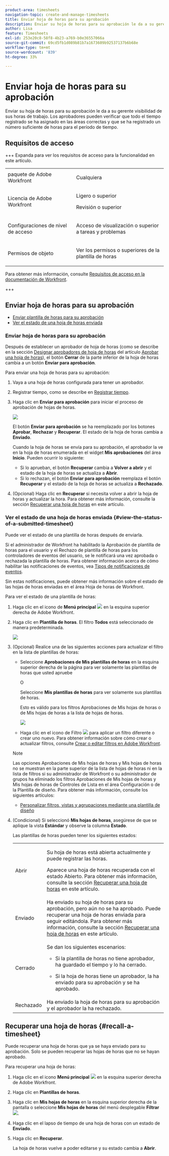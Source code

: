 ```yaml
---
product-area: timesheets
navigation-topic: create-and-manage-timesheets
title: Enviar hoja de horas para su aprobación
description: Enviar su hoja de horas para su aprobación le da a su gerente visibilidad de sus horas de trabajo. Los aprobadores pueden verificar que todo el tiempo registrado se ha asignado en las áreas correctas y que se ha registrado un número suficiente de horas para el período de tiempo.
author: Lisa
feature: Timesheets
exl-id: 253e20c8-58f8-4b23-a769-b0e36557066a
source-git-commit: 69cd5fb1d089b81b7a1673609b92537137b6b68e
workflow-type: tm+mt
source-wordcount: '839'
ht-degree: 33%

---
```


# Enviar hoja de horas para su aprobación

<!--Audited: 8/2024-->

Enviar su hoja de horas para su aprobación le da a su gerente visibilidad de sus horas de trabajo. Los aprobadores pueden verificar que todo el tiempo registrado se ha asignado en las áreas correctas y que se ha registrado un número suficiente de horas para el período de tiempo.

## Requisitos de acceso

+++ Expanda para ver los requisitos de acceso para la funcionalidad en este artículo.

<table style="table-layout:auto"> 
 <col> 
 <col> 
 <tbody> 
  <tr> 
   <td>paquete de Adobe Workfront</td> 
   <td> <p>Cualquiera</p> </td> 
  </tr> 
  <tr> 
   <td>Licencia de Adobe Workfront</td> 
   <td> <p>Ligero o superior </p>
   <p>Revisión o superior </p>
  </tr> 
  <tr> 
   <td>Configuraciones de nivel de acceso</td> 
   <td> <p>Acceso de visualización o superior a tareas y problemas </p> </td> 
  </tr> 
  <tr> 
   <td>Permisos de objeto</td> 
   <td> <p>Ver los permisos o superiores de la plantilla de horas</p> </td> 
  </tr> 
 </tbody> 
</table>

Para obtener más información, consulte [Requisitos de acceso en la documentación de Workfront](/help/quicksilver/administration-and-setup/add-users/access-levels-and-object-permissions/access-level-requirements-in-documentation.md).

+++

## Enviar hoja de horas para su aprobación

* [Enviar plantilla de horas para su aprobación](#submit-a-timesheet-for-approval)
* [Ver el estado de una hoja de horas enviada](#view-the-status-of-a-submitted-timesheet)

### Enviar hoja de horas para su aprobación

Después de establecer un aprobador de hoja de horas (como se describe en la sección [Designar aprobadores de hoja de horas](../../timesheets/create-and-manage-timesheets/timesheet-approvals.md#designating-a-timesheet-approver) del artículo [Aprobar una hoja de horas](../../timesheets/create-and-manage-timesheets/timesheet-approvals.md)), el botón **Cerrar** de la parte inferior de la hoja de horas cambia a un botón **Enviar para aprobación**.

Para enviar una hoja de horas para su aprobación:

1. Vaya a una hoja de horas configurada para tener un aprobador.
1. Registrar tiempo, como se describe en [Registrar tiempo](../../timesheets/create-and-manage-timesheets/log-time.md).
1. Haga clic en **Enviar para aprobación** para iniciar el proceso de aprobación de hojas de horas.

   ![](assets/submit-for-approval-button-on-timesheet-nwe.png)

   El botón **Enviar para aprobación** se ha reemplazado por los botones **Aprobar**, **Rechazar** y **Recuperar**. El estado de la hoja de horas cambia a **Enviado**.

   Cuando la hoja de horas se envía para su aprobación, el aprobador la ve en la hoja de horas enumerada en el widget **Mis aprobaciones** del área **Inicio**. Pueden ocurrir lo siguiente:

   * Si lo aprueban, el botón **Recuperar** cambia a **Volver a abrir** y el estado de la hoja de horas se actualiza a **Abrir**.
   * Si lo rechazan, el botón **Enviar para aprobación** reemplaza el botón **Recuperar** y el estado de la hoja de horas se actualiza a **Rechazado**.

1. (Opcional) Haga clic en **Recuperar** si necesita volver a abrir la hoja de horas y actualizar la hora. Para obtener más información, consulte la sección [Recuperar una hoja de horas](#recall-a-timesheet) en este artículo.

### Ver el estado de una hoja de horas enviada {#view-the-status-of-a-submitted-timesheet}

Puede ver el estado de una plantilla de horas después de enviarla.

Si el administrador de Workfront ha habilitado la Aprobación de plantilla de horas para el usuario y el Rechazo de plantilla de horas para los controladores de eventos del usuario, se le notificará una vez aprobada o rechazada la plantilla de horas. Para obtener información acerca de cómo habilitar las notificaciones de eventos, vea [Tipos de notificaciones de eventos](../../administration-and-setup/manage-workfront/emails/event-notifications-available-in-wf.md).

Sin estas notificaciones, puede obtener más información sobre el estado de las hojas de horas enviadas en el área Hoja de horas de Workfront.

Para ver el estado de una plantilla de horas:

1. Haga clic en el icono de **Menú principal** ![](assets/main-menu-icon.png) en la esquina superior derecha de Adobe Workfront.
1. Haga clic en **Plantilla de horas**. El filtro **Todos** está seleccionado de manera predeterminada.

   ![](assets/timesheet-list-one-timesheet-selected-nwe-350x70.png)

1. (Opcional) Realice una de las siguientes acciones para actualizar el filtro en la lista de plantillas de horas:

   * Seleccione **Aprobaciones de Mis plantillas de horas** en la esquina superior derecha de la página para ver solamente las plantillas de horas que usted apruebe

     O

     Seleccione **Mis plantillas de horas** para ver solamente sus plantillas de horas.

     Esto es válido para los filtros Aprobaciones de Mis hojas de horas o de Mis hojas de horas a la lista de hojas de horas.

     ![](assets/my-timesheet-approvals-my-timesheets-pills-on-timesheets-list-nwe-350x58.png)

   * Haga clic en el icono de Filtro ![](assets/filter-nwepng.png) para aplicar un filtro diferente o crear uno nuevo. Para obtener información sobre cómo crear o actualizar filtros, consulte [Crear o editar filtros en Adobe Workfront](../../reports-and-dashboards/reports/reporting-elements/create-filters.md).

   >[!NOTE]
   >
   >Las opciones Aprobaciones de Mis hojas de horas y Mis hojas de horas no se muestran en la parte superior de la lista de hojas de horas ni en la lista de filtros si su administrador de Workfront o su administrador de grupos ha eliminado los filtros Aprobaciones de Mis hojas de horas y Mis hojas de horas de Controles de Lista en el área Configuración o de la Plantilla de diseño. Para obtener más información, consulte los siguientes artículos:
   >
   >   
   >   
   >   * [Personalizar filtros, vistas y agrupaciones mediante una plantilla de diseño](../../administration-and-setup/customize-workfront/use-layout-templates/customize-fvg-list-controls-layout-template.md)
   >   
   >

1. (Condicional) Si seleccionó **Mis hojas de horas**, asegúrese de que se aplique la vista **Estándar** y observe la columna **Estado**.

   Las plantillas de horas pueden tener los siguientes estados:

   <table style="table-layout:auto"> 
    <col> 
    <col> 
    <tbody> 
     <tr> 
      <td role="rowheader">Abrir</td> 
      <td> <p>Su hoja de horas está abierta actualmente y puede registrar las horas. </p> <p>Aparece una hoja de horas recuperada con el estado Abierto. Para obtener más información, consulte la sección <a href="#recall-a-timesheet" class="MCXref xref">Recuperar una hoja de horas</a> en este artículo. </p> </td> 
     </tr> 
     <tr> 
      <td role="rowheader">Enviado</td> 
      <td>Ha enviado su hoja de horas para su aprobación, pero aún no se ha aprobado. Puede recuperar una hoja de horas enviada para seguir editándola. Para obtener más información, consulte la sección <a href="#recall-a-timesheet" class="MCXref xref">Recuperar una hoja de horas</a> en este artículo. </td> 
     </tr> 
     <tr> 
      <td role="rowheader">Cerrado</td> 
      <td> <p>Se dan los siguientes escenarios:</p> 
       <ul> 
        <li> <p>Si la plantilla de horas no tiene aprobador, ha guardado el tiempo y lo ha cerrado.</p> </li> 
        <li> <p>Si la hoja de horas tiene un aprobador, la ha enviado para su aprobación y se ha aprobado.</p> </li> 
       </ul> </td> 
     </tr> 
     <tr> 
      <td role="rowheader">Rechazado</td> 
      <td>Ha enviado la hoja de horas para su aprobación y el aprobador la ha rechazado.</td> 
     </tr> 
    </tbody> 
   </table>

## Recuperar una hoja de horas {#recall-a-timesheet}

Puede recuperar una hoja de horas que ya se haya enviado para su aprobación. Solo se pueden recuperar las hojas de horas que no se hayan aprobado.

Para recuperar una hoja de horas:

1. Haga clic en el icono **Menú principal** ![](assets/main-menu-icon.png) en la esquina superior derecha de Adobe Workfront.

1. Haga clic en **Plantillas de horas**.
1. Haga clic en **Mis hojas de horas** en la esquina superior derecha de la pantalla o seleccione **Mis hojas de horas** del menú desplegable **Filtrar** ![](assets/filter-nwepng.png).
1. Haga clic en el lapso de tiempo de una hoja de horas con un estado de **Enviado**.
1. Haga clic en **Recuperar**.

   La hoja de horas vuelve a poder editarse y su estado cambia a **Abrir**.
